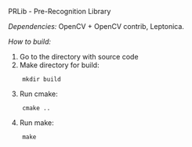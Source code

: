 PRLib - Pre-Recognition Library

*Dependencies:* OpenCV + OpenCV contrib, Leptonica.

*How to build:*
1) Go to the directory with source code
2) Make directory for build:
```
    mkdir build
```
3) Run cmake:
```
    cmake ..
```    
4) Run make:
```
    make
```    
